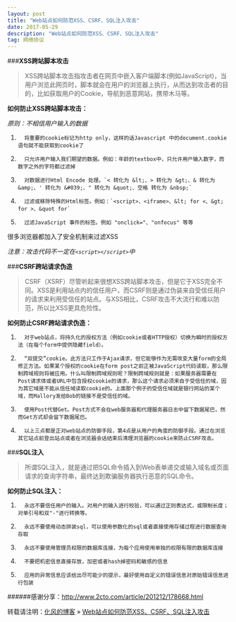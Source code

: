 ```yaml
---
layout: post
title: "Web站点如何防范XSS、CSRF、SQL注入攻击"
date: 2017-05-29
description: "Web站点如何防范XSS、CSRF、SQL注入攻击"
tag: 网络协议
---
```

﻿###**XSS跨站脚本攻击**

> XSS跨站脚本攻击指攻击者在网页中嵌入客户端脚本(例如JavaScript)，当用户浏览此网页时，脚本就会在用户的浏览器上执行，从而达到攻击者的目的，比如获取用户的Cookie，导航到恶意网站，携带木马等。

**如何防止XSS跨站脚本攻击：**

*原则：不相信用户输入的数据*       

1.       将重要的cookie标记为http only，这样的话Javascript 中的document.cookie语句就不能获取到cookie了
2.       只允许用户输入我们期望的数据。例如：年龄的textbox中，只允许用户输入数字，而数字之外的字符都过滤掉
3.       对数据进行Html Encode 处理。`< 转化为 &lt;、> 转化为 &gt;、& 转化为 &amp;、' 转化为 &#039;、" 转化为 &quot;、空格 转化为 &nbsp;`
4.       过滤或移除特殊的Html标签。例如：`<script>、<iframe>、&lt; for <、&gt; for >、&quot for`
5.       过滤JavaScript 事件的标签。例如 "onclick="、"onfocus" 等等
很多浏览器都加入了安全机制来过滤XSS

 *注意：攻击代码不一定在`<script></script>`中*

###**CSRF跨站请求伪造**

> CSRF（XSRF）尽管听起来很想XSS跨站脚本攻击，但是它于XSS完全不同。XSS是利用站点内的信任用户，而CSRF则是通过伪装来自受信任用户的请求来利用受信任的站点。与XSS相比，CSRF攻击不大流行和难以防范，所以比XSS更具危险性。

**如何防止CSRF跨站请求伪造：**

1.       对于web站点，将持久化的授权方法（例如cookie或者HTTP授权）切换为瞬时的授权方法（在每个form中提供隐藏field）。
2.       “双提交”cookie。此方法只工作于Ajax请求，但它能够作为无需改变大量form的全局修正方法。如果某个授权的cookie在form post之前正被JavaScript代码读取，那么限制跨域规则将被应用。什么叫限制跨域规则呢？限制跨域规则就是：如果服务器需要在Post请求体或者URL中包含授权cookie的请求，那么这个请求必须来自于受信任的域，因为其它域是不能从信任域读取cookie的。上面那个例子的受信任域就是银行网站的某个域，而Mallory发给Bob的链接不是受信任的域。
3.       使用Post代替Get。Post方式不会在web服务器和代理服务器日志中留下数据尾巴，然而Get方式却会留下数据尾巴。
4.       以上三点都是正对web站点的防御手段，第4点是从用户的角度的防御手段。通过在浏览其它站点前登出站点或者在浏览器会话结束后清理浏览器的cookie来防止CSRF攻击。


###**SQL注入**

> 所谓SQL注入，就是通过把SQL命令插入到Web表单递交或输入域名或页面请求的查询字符串，最终达到欺骗服务器执行恶意的SQL命令。


**如何防止SQL注入：**

1.       永远不要信任用户的输入。对用户的输入进行校验，可以通过正则表达式，或限制长度；对单引号和双"-"进行转换等。
2.       永远不要使用动态拼装sql，可以使用参数化的sql或者直接使用存储过程进行数据查询存取
3.       永远不要使用管理员权限的数据库连接，为每个应用使用单独的权限有限的数据库连接
4.       不要把机密信息直接存放，加密或者hash掉密码和敏感的信息
5.       应用的异常信息应该给出尽可能少的提示，最好使用自定义的错误信息对原始错误信息进行包装

######感谢分享：http://www.2cto.com/article/201212/178668.html

转载请注明：[化风的博客](http://xinchanghao.github.io) » [Web站点如何防范XSS、CSRF、SQL注入攻击](/2017/05/Web站点如何防范XSS、CSRF、SQL注入攻击/)  
